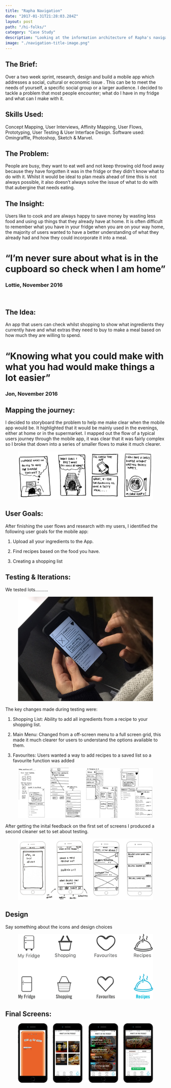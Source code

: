 ```yaml
---
title: "Rapha Navigation"
date: "2017-01-31T21:28:03.284Z"
layout: post
path: "/hi-folks/"
category: "Case Study"
description: "Looking at the information architecture of Rapha's navigation and designing a new structure which could include content and commerce."
image: "./navigation-title-image.png"
---
```


<div class="f4 measure-wide center">

<h2 class="orange fw6">The Brief:</h2>
Over a two week sprint, research, design and build a mobile app which addresses a social, cultural or economic issue . This can be to meet the needs of yourself, a specific social group or a larger audience. I decided to tackle a problem that most people encounter; what do I have in my fridge and what can I make with it. 

<h2 class="orange fw6">Skills Used:</h2>
Concept Mapping, User Interviews, Affinity Mapping, User Flows, Prototyping, User Testing & User Interface Design.
Software used: Omingraffle, Photoshop, Sketch & Marvel.

<h2 class="orange fw6">The Problem:</h2>
People are busy, they want to eat well and not keep throwing old food away because they have forgotten it was in the fridge or they didn’t know what to do with it. Whilst it would be ideal to plan meals ahead of time this is not always possible, it also doesn’t always solve the issue of what to do with that aubergine that needs eating. 


<h2 class="orange fw6">The Insight:</h2>Users like to cook and are always happy to save money by wasting less food and using up things that they already have at home. It is often difficult to remember what you have in your fridge when you are on your way home, the majority of users wanted to have a better understanding of what they already had and how they could incorporate it into a meal. 

</div>

<h1 class="f2 measure i mid-gray">“I’m never sure about what is in the cupboard so check when I am home”</h1>
<h3 class="f6 measure">Lottie, November 2016</h3>

<div class="f4 measure-wide center">

 <h2 class="orange fw6">The Idea:</h2>
An app that users can check whilst shopping to show what ingredients they currently have and what extras they need to buy to make a meal based on how much they are willing to spend. 

</div>

<h1 class="f2 measure i mid-gray">“Knowing what you could make with what you had would make things a lot easier”</h1>
<h3 class="f6 measure">Jon, November 2016</h3>

<div class="f4 measure-wide center">
<h2 class="orange fw6">Mapping the journey:</h2>
I decided to storyboard the problem to help me make clear when the mobile app would be. It highlighted that it would be mainly used in the evenings, either at home or in the supermarket. 
I mapped out the flow of a typical users journey through the mobile app, it was clear that it was fairly complex so I broke that down into a series of smaller flows to make it much clearer. 

<figure class="mh0 mv3">
  <img class="border-box" src="./fridge-storyboard.jpg" alt="Competitive Analysis" />
</figure>

</div>



<div class="f4 measure-wide center">
<h2 class="orange fw6">User Goals:</h2> 
After finishing the user flows and research with my users, I identified the following user goals for the mobile app:

1. Upload all your ingredients to the App.

2. Find recipes based on the food you have. 

3. Creating a shopping list  

<h2 class="orange fw6">Testing & Iterations:</h2> 


We tested lots..........

<figure class="mh0 mv3">
  <img class="border-box" src="./fridge-testing-hands.jpg" alt="User Testing" />
</figure>

The key changes made during testing were:

1. Shopping List: Ability to add all ingredients from a recipe to your shopping list. 

2. Main Menu: Changed from a off-screen menu to a full screen grid, this made it much clearer for users to understand the options available to them. 

3. Favourites: Users wanted a way to add recipes to a saved list so a favourite function was added

</div>

<figure class="mh0 mv3">
  <img class="border-box" src="./fridge-iterations.jpg" alt="Competitive Analysis" />
</figure>

<div class="f4 measure-wide center">
After getting the inital feedback on the first set of screens I produced a second cleaner set to set about testing. 

<figure class="mh0 mv3">
  <img class="border-box" src="./fridge-initial-screens.jpg" alt="Competitive Analysis" />
</figure>

<h2 class="orange fw6">Design</h2>
Say something about the icons and design choices
<figure class="mh0 mv3">
  <img class="border-box" src="./fridge-icons.jpg" alt="Competitive Analysis" />
</figure>

<h2 class="orange fw6">Final Screens:</h2>

</div>
<figure class="mh0 mv3">
  <img class="border-box" src="./fridge-final-screens.jpg" alt="Competitive Analysis" />
</figure>



